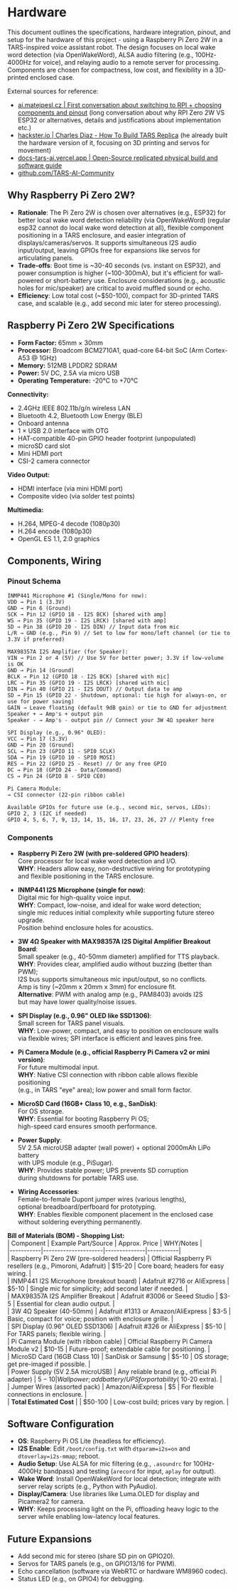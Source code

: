 # Hardware

This document outlines the specifications, hardware integration, pinout, and setup for the hardware of this project - using a Raspberry Pi Zero 2W in a TARS-inspired voice assistant robot. The design focuses on local wake word detection (via OpenWakeWord), ALSA audio filtering (e.g., 100Hz-4000Hz for voice), and relaying audio to a remote server for processing. Components are chosen for compactness, low cost, and flexibility in a 3D-printed enclosed case.

External sources for reference:

- [ai.matejpesl.cz | First conversation about switching to RPI + choosing components and pinout](https://ai.matejpesl.cz/c/d96927eb-7d8b-4a23-b92b-3f87542ca829) (long conversation about why RPI Zero 2W VS ESP32 or alternatives, details and justifications about implementation etc.)
- [hackster.io | Charles Diaz - How To Build TARS Replica](https://www.hackster.io/charlesdiaz/how-to-build-your-own-replica-of-tars-from-interstellar-224833) (he already built the hardware version of it, focusing on 3D printing and servos for movement)
- [docs-tars-ai.vercel.app | Open-Source replicated physical build and software guide](https://docs-tars-ai.vercel.app/build/bom)
- [github.com/TARS-AI-Community](https://github.com/TARS-AI-Community/TARS-AI)

## Why Raspberry Pi Zero 2W?

- **Rationale**: The Pi Zero 2W is chosen over alternatives (e.g., ESP32) for better local wake word detection reliability (via OpenWakeWord) (regular esp32 cannot do local wake word detection at all), flexible component positioning in a TARS enclosure, and easier integration of displays/cameras/servos. It supports simultaneous I2S audio input/output, leaving GPIOs free for expansions like servos for articulating panels.
- **Trade-offs**: Boot time is ~30-40 seconds (vs. instant on ESP32), and power consumption is higher (~100-300mA), but it's efficient for wall-powered or short-battery use. Enclosure considerations (e.g., acoustic holes for mic/speaker) are critical to avoid muffled sound or echo.
- **Efficiency**: Low total cost (~$50-100), compact for 3D-printed TARS case, and scalable (e.g., add second mic later for stereo processing).

## Raspberry Pi Zero 2W Specifications

- **Form Factor:** 65mm × 30mm
- **Processor:** Broadcom BCM2710A1, quad-core 64-bit SoC (Arm Cortex-A53 @ 1GHz)
- **Memory:** 512MB LPDDR2 SDRAM
- **Power:** 5V DC, 2.5A via micro USB
- **Operating Temperature:** -20°C to +70°C

**Connectivity:**

- 2.4GHz IEEE 802.11b/g/n wireless LAN
- Bluetooth 4.2, Bluetooth Low Energy (BLE)
- Onboard antenna
- 1 × USB 2.0 interface with OTG
- HAT-compatible 40-pin GPIO header footprint (unpopulated)
- microSD card slot
- Mini HDMI port
- CSI-2 camera connector

**Video Output:**

- HDMI interface (via mini HDMI port)
- Composite video (via solder test points)

**Multimedia:**

- H.264, MPEG-4 decode (1080p30)
- H.264 encode (1080p30)
- OpenGL ES 1.1, 2.0 graphics

## Components, Wiring

### Pinout Schema

```
INMP441 Microphone #1 (Single/Mono for now):
VDD → Pin 1 (3.3V)
GND → Pin 6 (Ground)
SCK → Pin 12 (GPIO 18 - I2S BCK) [shared with amp]
WS → Pin 35 (GPIO 19 - I2S LRCK) [shared with amp]
SD → Pin 38 (GPIO 20 - I2S DIN) // Input data from mic
L/R → GND (e.g., Pin 9) // Set to low for mono/left channel (or tie to 3.3V if preferred)

MAX98357A I2S Amplifier (for Speaker):
VIN → Pin 2 or 4 (5V) // Use 5V for better power; 3.3V if low-volume is OK
GND → Pin 14 (Ground)
BCLK → Pin 12 (GPIO 18 - I2S BCK) [shared with mic]
LRC → Pin 35 (GPIO 19 - I2S LRCK) [shared with mic]
DIN → Pin 40 (GPIO 21 - I2S DOUT) // Output data to amp
SD → Pin 15 (GPIO 22 - Shutdown, optional: tie high for always-on, or use for power saving)
GAIN → Leave floating (default 9dB gain) or tie to GND for adjustment
Speaker + → Amp's + output pin
Speaker - → Amp's - output pin // Connect your 3W 4Ω speaker here

SPI Display (e.g., 0.96" OLED):
VCC → Pin 17 (3.3V)
GND → Pin 20 (Ground)
SCL → Pin 23 (GPIO 11 - SPI0 SCLK)
SDA → Pin 19 (GPIO 10 - SPI0 MOSI)
RES → Pin 22 (GPIO 25 - Reset) // Or any free GPIO
DC → Pin 18 (GPIO 24 - Data/Command)
CS → Pin 24 (GPIO 8 - SPI0 CE0)

Pi Camera Module:
→ CSI connector (22-pin ribbon cable)

Available GPIOs for future use (e.g., second mic, servos, LEDs):
GPIO 2, 3 (I2C if needed)
GPIO 4, 5, 6, 7, 9, 13, 14, 15, 16, 17, 23, 26, 27 // Plenty free
```

### Components

- **Raspberry Pi Zero 2W (with pre-soldered GPIO headers)**:  
  Core processor for local wake word detection and I/O.  
  **WHY**: Headers allow easy, non-destructive wiring for prototyping  
  and flexible positioning in the TARS enclosure.

- **INMP441 I2S Microphone (single for now)**:  
  Digital mic for high-quality voice input.  
  **WHY**: Compact, low-noise, and ideal for wake word detection;  
  single mic reduces initial complexity while supporting future stereo upgrade.  
  Position behind enclosure holes for acoustics.

- **3W 4Ω Speaker with MAX98357A I2S Digital Amplifier Breakout Board**:  
  Small speaker (e.g., 40-50mm diameter) amplified for TTS playback.  
  **WHY**: Provides clear, amplified audio without buzzing (better than PWM);  
  I2S bus supports simultaneous mic input/output, so no conflicts.  
  Amp is tiny (~20mm x 20mm x 3mm) for enclosure fit.  
  **Alternative**: PWM with analog amp (e.g., PAM8403) avoids I2S  
  but may have lower quality/noise issues.

- **SPI Display (e.g., 0.96" OLED like SSD1306)**:  
  Small screen for TARS panel visuals.  
  **WHY**: Low-power, compact, and easy to position on enclosure walls  
  via flexible wires; SPI interface is efficient and leaves pins free.

- **Pi Camera Module (e.g., official Raspberry Pi Camera v2 or mini version)**:  
  For future multimodal input.  
  **WHY**: Native CSI connection with ribbon cable allows flexible positioning  
  (e.g., in TARS "eye" area); low power and small form factor.

- **MicroSD Card (16GB+ Class 10, e.g., SanDisk)**:  
  For OS storage.  
  **WHY**: Essential for booting Raspberry Pi OS;  
  high-speed card ensures smooth performance.

- **Power Supply**:  
  5V 2.5A microUSB adapter (wall power) + optional 2000mAh LiPo battery  
  with UPS module (e.g., PiSugar).  
  **WHY**: Provides stable power; UPS prevents SD corruption  
  during shutdowns for portable TARS use.

- **Wiring Accessories**:  
  Female-to-female Dupont jumper wires (various lengths),  
  optional breadboard/perfboard for prototyping.  
  **WHY**: Enables flexible component placement in the enclosed case  
  without soldering everything permanently.

**Bill of Materials (BOM) - Shopping List:**  
| Component | Example Part/Source | Approx. Price | WHY/Notes |  
|-----------|---------------------|--------------|-----------|  
| Raspberry Pi Zero 2W (pre-soldered headers) | Official Raspberry Pi resellers (e.g., Pimoroni, Adafruit) | $15-20 | Core board; headers for easy wiring. |  
| INMP441 I2S Microphone (breakout board) | Adafruit #2716 or AliExpress | $5-10 | Single mic for simplicity; add second later if needed. |  
| MAX98357A I2S Amplifier Breakout | Adafruit #3006 or Seeed Studio | $3-5 | Essential for clean audio output. |  
| 3W 4Ω Speaker (40-50mm) | Adafruit #1313 or Amazon/AliExpress | $3-5 | Basic, compact for voice; position with enclosure grille. |  
| SPI Display (0.96" OLED SSD1306) | Adafruit #326 or AliExpress | $5-10 | For TARS panels; flexible wiring. |  
| Pi Camera Module (with ribbon cable) | Official Raspberry Pi Camera Module v2 | $10-15 | Future-proof; extendable cable for positioning. |  
| MicroSD Card (16GB Class 10) | SanDisk or Samsung | $5-10 | OS storage; get pre-imaged if possible. |  
| Power Supply (5V 2.5A microUSB) | Any reliable brand (e.g., official Pi adapter) | $5-10 | Wall power; add battery/UPS for portability (~$10-20 extra). |  
| Jumper Wires (assorted pack) | Amazon/AliExpress | $5 | For flexible connections in enclosure. |  
| **Total Estimated Cost** | | $50-100 | Low-cost build; prices vary by region. |

## Software Configuration

- **OS**: Raspberry Pi OS Lite (headless for efficiency).
- **I2S Enable**: Edit `/boot/config.txt` with `dtparam=i2s=on` and `dtoverlay=i2s-mmap`; reboot.
- **Audio Setup**: Use ALSA for mic filtering (e.g., `.asoundrc` for 100Hz-4000Hz bandpass) and testing (`arecord` for input, `aplay` for output).
- **Wake Word**: Install OpenWakeWord for local detection; integrate with server relay scripts (e.g., Python with PyAudio).
- **Display/Camera**: Use libraries like Luma.OLED for display and Picamera2 for camera.
- **WHY**: Keeps processing light on the Pi, offloading heavy logic to the server while enabling low-latency local features.

## Future Expansions

- Add second mic for stereo (share SD pin on GPIO20).
- Servos for TARS panels (e.g., on GPIO13/16 for PWM).
- Echo cancellation (software via WebRTC or hardware WM8960 codec).
- Status LED (e.g., on GPIO4) for debugging.
